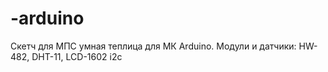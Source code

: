 # -arduino
Скетч для МПС умная теплица для МК Arduino. Модули и датчики: HW-482, DHT-11, LCD-1602 i2c 
